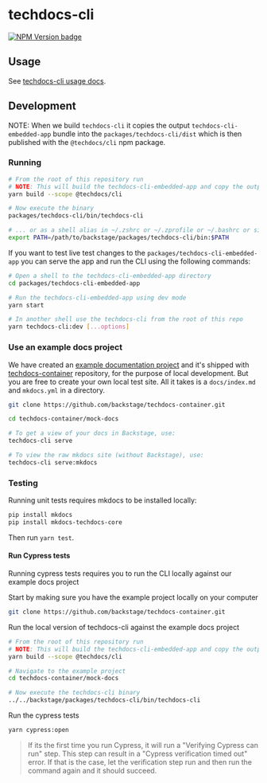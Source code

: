 # techdocs-cli

[![NPM Version badge](https://img.shields.io/npm/v/@techdocs/cli)](https://www.npmjs.com/package/@techdocs/cli)

## Usage

See [techdocs-cli usage docs](https://backstage.io/docs/features/techdocs/cli).

## Development

NOTE: When we build `techdocs-cli` it copies the output `techdocs-cli-embedded-app`
bundle into the `packages/techdocs-cli/dist` which is then published with the
`@techdocs/cli` npm package.

### Running

```sh
# From the root of this repository run
# NOTE: This will build the techdocs-cli-embedded-app and copy the output into the cli dist directory
yarn build --scope @techdocs/cli

# Now execute the binary
packages/techdocs-cli/bin/techdocs-cli

# ... or as a shell alias in ~/.zshrc or ~/.zprofile or ~/.bashrc or similar
export PATH=/path/to/backstage/packages/techdocs-cli/bin:$PATH
```

If you want to test live test changes to the `packages/techdocs-cli-embedded-app`
you can serve the app and run the CLI using the following commands:

```sh
# Open a shell to the techdocs-cli-embedded-app directory
cd packages/techdocs-cli-embedded-app

# Run the techdocs-cli-embedded-app using dev mode
yarn start

# In another shell use the techdocs-cli from the root of this repo
yarn techdocs-cli:dev [...options]
```

### Use an example docs project

We have created an [example documentation project](https://github.com/backstage/techdocs-container/tree/main/mock-docs) and it's shipped with [techdocs-container](https://github.com/backstage/techdocs-container) repository, for the purpose of local development. But you are free to create your own local test site. All it takes is a `docs/index.md` and `mkdocs.yml` in a directory.

```sh
git clone https://github.com/backstage/techdocs-container.git

cd techdocs-container/mock-docs

# To get a view of your docs in Backstage, use:
techdocs-cli serve

# To view the raw mkdocs site (without Backstage), use:
techdocs-cli serve:mkdocs
```

### Testing

Running unit tests requires mkdocs to be installed locally:

```sh
pip install mkdocs
pip install mkdocs-techdocs-core
```

Then run `yarn test`.

#### Run Cypress tests

Running cypress tests requires you to run the CLI locally against our example docs project

Start by making sure you have the example project locally on your computer

```sh
git clone https://github.com/backstage/techdocs-container.git
```

Run the local version of techdocs-cli against the example docs project

```sh
# From the root of this repository run
# NOTE: This will build the techdocs-cli-embedded-app and copy the output into the cli dist directory
yarn build --scope @techdocs/cli

# Navigate to the example project
cd techdocs-container/mock-docs

# Now execute the techdocs-cli binary
../../backstage/packages/techdocs-cli/bin/techdocs-cli
```

Run the cypress tests

```sh
yarn cypress:open
```

> If its the first time you run Cypress, it will run a "Verifying Cypress can run" step. This step can result in a "Cypress verification timed out" error. If that is the case, let the verification step run and then run the command again and it should succeed.
